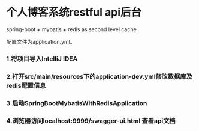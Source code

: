 # 个人博客系统restful api后台
spring-boot + mybatis + redis as second level cache

配置文件为application.yml。
### 1.将项目导入IntelliJ IDEA
### 2.打开src/main/resources下的application-dev.yml修改数据库及redis配置信息
### 3.启动SpringBootMybatisWithRedisApplication
### 4.浏览器访问localhost:9999/swagger-ui.html 查看api文档
